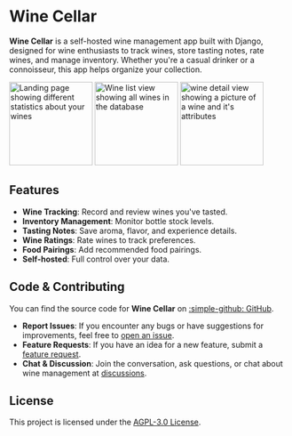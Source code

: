 # Wine Cellar

**Wine Cellar** is a self-hosted wine management app built with Django, designed for wine enthusiasts to track wines, store tasting notes, rate wines, and manage inventory. Whether you're a casual drinker or a connoisseur, this app helps organize your collection.

<img src="https://github.com/user-attachments/assets/315280b8-9f87-45fd-ab88-507d88aef362" height="150" alt="Landing page showing different statistics about your wines">
<img src="https://github.com/user-attachments/assets/645855e4-3c22-4253-9d59-9fd76f7f4c05" height="150" alt="Wine list view showing all wines in the database">
<img src="https://github.com/user-attachments/assets/dec2345b-e276-43bf-aac9-e667f3a535b3" height="150" alt="wine detail view showing a picture of a wine and it's attributes">

## Features

- **Wine Tracking**: Record and review wines you've tasted.
- **Inventory Management**: Monitor bottle stock levels.
- **Tasting Notes**: Save aroma, flavor, and experience details.
- **Wine Ratings**: Rate wines to track preferences.
- **Food Pairings**: Add recommended food pairings.
- **Self-hosted**: Full control over your data.

## Code & Contributing

You can find the source code for **Wine Cellar** on <a href="https://github.com/goapunk/wine-cellar" target="_blank">:simple-github: GitHub</a>.

- **Report Issues**: If you encounter any bugs or have suggestions for improvements, feel free to <a href="https://github.com/goapunk/wine-cellar/issues" target="_blank">open an issue</a>.
- **Feature Requests**: If you have an idea for a new feature, submit a <a href="https://github.com/goapunk/wine-cellar/issues" target="_blank">feature request</a>.
- **Chat & Discussion**: Join the conversation, ask questions, or chat about wine management at <a href="https://github.com/goapunk/wine-cellar/discussions" target="_blank">discussions</a>.

## License

This project is licensed under the <a href="https://opensource.org/licenses/AGPL-3.0" target="_blank">AGPL-3.0 License</a>.
